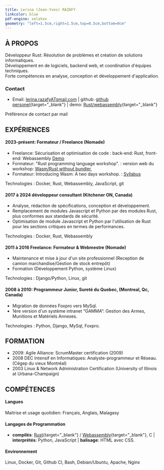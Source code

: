 ```yaml
---
title: Lerina (Jean-Yves) RAZAFY
linkcolor: blue
pdf-engine: xelatex
geometry: "left=1.5cm,right=1.5cm,top=0.5cm,bottom=0cm"
---
```


<main>

## À PROPOS

Développeur Rust: Résolution de problèmes et création de solutions informatiques.   
Développement en de logiciels, backend web, et coordination d'équipes techniques.  
Forte compétences en analyse, conception et développement d'application.  

### Contact

+ Email: [lerina.razafyATgmail.com](mailto:lerina.razafy@gmail.com) | github: [github personel](https://github.com/lerina){target="_blank"} | demo: [Rust/webassembly](https://lerina.github.io/demo/){target="_blank"}

Préférence de contact par mail

## EXPÉRIENCES

#### 2023-présent: Formateur / Freelance (Nomade)

+ Freelance: Sécurisation et optimisation de code 
: back-end: Rust, front-end: Webassembly [Demo]()
+ Formateur: "Rust programming language workshop".
: version web du workshop: [Wasm/Rust without bundler](https://lerina.github.io/html/code/rust_wasm/index.html),
+ Formateur: Introducing Wasm: A two days workshop.
: [Syllabus]()

Technologies : Docker, Rust, Webassembly, JavaScript, git
 
#### 2017 à 2024 développeur consultant (Kitchener ON, Canada)

+ Analyse, rédaction de spécifications, conception et développement.
+ Remplacement de modules Javascript et Python par des modules Rust, plus conformes aux standards de sécurité.
+ Optimisation de module Javascript et Python par l'utilisation de Rust pour les sections critiques en termes de performances.

Technologies : Docker, Rust, Webassembly
 
#### 2011 à 2016 Freelance: Formateur & Webmestre (Nomade)

+ Maintenance et mise à jour d'un site professionnel (Reception de camion marchandise/Gestion de stock entrepôt)
+ Formation (Développement Python, système Linux)

Technologies : Django/Python, Linux, git

#### 2008 à 2010: Programmeur Junior, Sureté du Quebec, (Montreal, Qc, Canada)

+ Migration de données Foxpro vers MySql.
+ 1ère version d'un système intranet “GAMMA”: Gestion des Armes, Munitions et Matériels Annexes.

Technologies : Python, Django, MySql, Foxpro.

## FORMATION

+ 2009: Agile Alliance: ScrumMaster certification (2009)
+ 2008 DEC Intensif en Informatiques: Analyste-programmeur et Réseau. (Cégep du vieux Montréal)
+ 2003 Linux & Network Administration Certification (University of Illinois at Urbana-Champaign)

## COMPÉTENCES

#### Langues

Maitrise et usage quotidien: Français, Anglais, Malagasy

#### Langages de Programmation

- **compilés**: [Rust](https://www.rust-lang.org/fr/){target="_blank"} / [Webassembly](https://www.rust-lang.org/fr/what/wasm){target="_blank"}, C | **interprétés**: Python, JavaScript | **balisage**: HTML avec CSS.

#### Environnement

Linux, Docker, Git, Github CI, Bash, Debian/Ubuntu, Apache, Nginx

</main>
